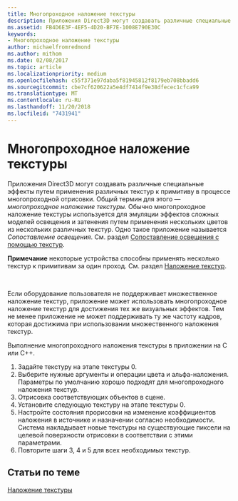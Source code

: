 ```yaml
---
title: Многопроходное наложение текстуры
description: Приложения Direct3D могут создавать различные специальные эффекты путем применения различных текстур к примитиву в процессе многопроходной отрисовки.
ms.assetid: FB4D6E3F-4EF5-4D20-BF7E-1008E790E30C
keywords:
- Многопроходное наложение текстуры
author: michaelfromredmond
ms.author: mithom
ms.date: 02/08/2017
ms.topic: article
ms.localizationpriority: medium
ms.openlocfilehash: c55f371e97daba5f81945812f8179eb708bbadd6
ms.sourcegitcommit: cbe7cf620622a5e4df7414f9e38dfecec1cfca99
ms.translationtype: MT
ms.contentlocale: ru-RU
ms.lasthandoff: 11/20/2018
ms.locfileid: "7431941"
---
```

# <a name="multipass-texture-blending"></a>Многопроходное наложение текстуры


Приложения Direct3D могут создавать различные специальные эффекты путем применения различных текстур к примитиву в процессе многопроходной отрисовки. Общий термин для этого — *многопроходное наложение текстуры*. Обычно многопроходное наложение текстуры используется для эмуляции эффектов сложных моделей освещения и затенения путем применения нескольких цветов из нескольких различных текстур. Одно такое приложение называется *Сопоставление освещения*. См. раздел [Сопоставление освещения с помощью текстур](light-mapping-with-textures.md).

**Примечание**  некоторые устройства способны применять несколько текстур к примитивам за один проход. См. раздел [Наложение текстур](texture-blending.md).

 

Если оборудование пользователя не поддерживает множественное наложение текстур, приложение может использовать многопроходное наложение текстур для достижения тех же визуальных эффектов. Тем не менее приложение не может поддерживать ту же частоту кадров, которая достижима при использовании множественного наложения текстур.

Выполнение многопроходного наложения текстуры в приложении на C или C++.

1.  Задайте текстуру на этапе текстуры 0.
2.  Выберите нужные аргументы и операции цвета и альфа-наложения. Параметры по умолчанию хорошо подходят для многопроходного наложения текстур.
3.  Отрисовка соответствующих объектов в сцене.
4.  Установите следующую текстуру на этапе текстуры 0.
5.  Настройте состояния прорисовки на изменение коэффициентов наложения в источнике и назначении согласно необходимости. Система накладывает новые текстуры на существующие пиксели на целевой поверхности отрисовки в соответствии с этими параметрами.
6.  Повторите шаги 3, 4 и 5 для всех необходимых текстур.

## <a name="span-idrelated-topicsspanrelated-topics"></a><span id="related-topics"></span>Статьи по теме


[Наложение текстуры](texture-blending.md)

 

 




